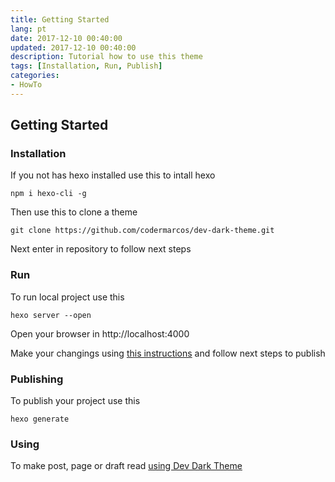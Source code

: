```yaml
---
title: Getting Started
lang: pt
date: 2017-12-10 00:40:00
updated: 2017-12-10 00:40:00
description: Tutorial how to use this theme
tags: [Installation, Run, Publish]
categories: 
- HowTo
---
```

## Getting Started

### Installation
If you not has hexo installed use this to intall hexo
```shell
npm i hexo-cli -g 
```
Then use this to clone a theme 
```shell
git clone https://github.com/codermarcos/dev-dark-theme.git
```
Next enter in repository to follow next steps

### Run
To run local project use this
```shell
hexo server --open
```
Open your browser in http://localhost:4000

Make your changings using [this instructions](/pt/Settings/Configuration) and follow next steps to publish

### Publishing
To publish your project use this
```shell
hexo generate 
```

### Using
To make post, page or draft read [using Dev Dark Theme](/pt/HowTo/Using-Dev-Dark-Theme)